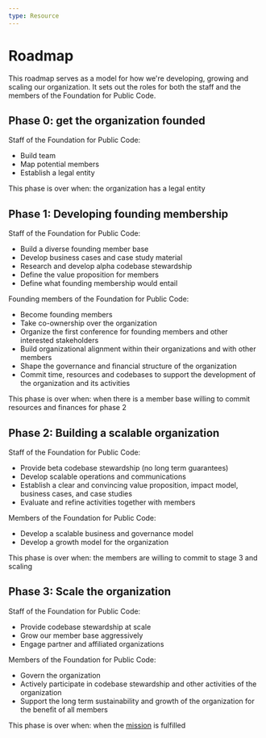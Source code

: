 ```yaml
---
type: Resource
---
```


# Roadmap

This roadmap serves as a model for how we're developing, growing and scaling our organization. It sets out the roles for both the staff and the members of the Foundation for Public Code.

## Phase 0: get the organization founded

Staff of the Foundation for Public Code:

* Build team
* Map potential members
* Establish a legal entity

This phase is over when: the organization has a legal entity

## Phase 1: Developing founding membership

Staff of the Foundation for Public Code:

* Build a diverse founding member base
* Develop business cases and case study material
* Research and develop alpha codebase stewardship
* Define the value proposition for members
* Define what founding membership would entail

Founding members of the Foundation for Public Code:

* Become founding members
* Take co-ownership over the organization
* Organize the first conference for founding members and other interested stakeholders
* Build organizational alignment within their organizations and with other members
* Shape the governance and financial structure of the organization
* Commit time, resources and codebases to support the development of the organization and its activities

This phase is over when: when there is a member base willing to commit resources and finances for phase 2

## Phase 2: Building a scalable organization

Staff of the Foundation for Public Code:

* Provide beta codebase stewardship (no long term guarantees)
* Develop scalable operations and communications
* Establish a clear and convincing value proposition, impact model, business cases, and case studies
* Evaluate and refine activities together with members

Members of the Foundation for Public Code:

* Develop a scalable business and governance model
* Develop a growth model for the organization

This phase is over when: the members are willing to commit to stage 3 and scaling

## Phase 3: Scale the organization

Staff of the Foundation for Public Code:

* Provide codebase stewardship at scale
* Grow our member base aggressively
* Engage partner and affiliated organizations

Members of the Foundation for Public Code:

* Govern the organization
* Actively participate in codebase stewardship and other activities of the organization
* Support the long term sustainability and growth of the organization for the benefit of all members

This phase is over when: when the [mission](../organization/mission.md) is fulfilled
